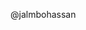   @jalmbohassan
 

<!---
jalmbohassan/jalmbohassan is a ✨ special ✨ repository because its `README.md` (this file) appears on your GitHub profile.
You can click the Preview link to take a look at your changes.
--->
